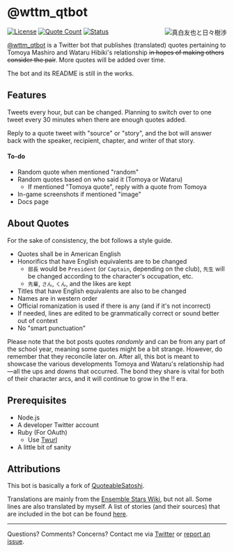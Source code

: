 # @wttm_qtbot

<a href="https://twitter.com/ensemble_stars/status/681716281414815744"><img align="right" src="https://user-images.githubusercontent.com/23179278/87398281-85c97880-c56a-11ea-9510-044666dafcf2.png" alt="真白友也と日々樹渉" title="そのとき触れたものが愛おしくて、あの泣き顔を笑顔にしてやりたくなったんだ"></a>

[![License](https://img.shields.io/github/license/watatomo/wttm_qtbot)](https://github.com/watatomo/wttm_qtbot/blob/master/LICENSE)
[![Quote Count](https://img.shields.io/badge/quote%20count-165-blue.svg)](https://gist.github.com/watatomo/7503775b00c3df1a0580e102829e8a3c)
[![Status](https://img.shields.io/badge/status-not%20running-red.svg)](https://twitter.com/wttm_qtbot)

[@wttm_qtbot](https://twitter.com/wttm_qtbot) is a Twitter bot that publishes (translated) quotes pertaining to Tomoya Mashiro and Wataru Hibiki's relationship ~~in hopes of making others consider the pair~~. More quotes will be added over time.

The bot and its README is still in the works.

## Features

Tweets every hour, but can be changed. Planning to switch over to one tweet every 30 minutes when there are enough quotes added.

Reply to a quote tweet with "source" or "story", and the bot will answer back with the speaker, recipient, chapter, and writer of that story.

#### To-do
- Random quote when mentioned "random"
- Random quotes based on who said it (Tomoya or Wataru)
  - If mentioned "Tomoya quote", reply with a quote from Tomoya
- In-game screenshots if mentioned "image"
- Docs page

## About Quotes

For the sake of consistency, the bot follows a style guide.

- Quotes shall be in American English
- Honorifics that have English equivalents are to be changed
  - `部長` would be `President` (or `Captain`, depending on the club), `先生` will be changed according to the character's occupation, etc.
  - `先輩`, `さん`, `くん`, and the likes are kept
- Titles that have English equivalents are also to be changed
- Names are in western order
- Official romanization is used if there is any (and if it's not incorrect)
- If needed, lines are edited to be grammatically correct or sound better out of context
- No "smart punctuation"

Please note that the bot posts quotes *randomly* and can be from any part of the school year, meaning some quotes might be a bit strange. However, do remember that they reconcile later on. After all, this bot is meant to showcase the various developments Tomoya and Wataru's relationship had—all the ups and downs that occurred. The bond they share is vital for both of their character arcs, and it will continue to grow in the !! era.

## Prerequisites

- Node.js
- A developer Twitter account
- Ruby (For OAuth)
  - Use [Twurl](https://github.com/twitter/twurl)
- A little bit of sanity

## Attributions

This bot is basically a fork of [QuoteableSatoshi](https://github.com/dergigi/QuotableSatoshi).

Translations are mainly from the [Ensemble Stars Wiki](https://ensemble-stars.fandom.com), but not all. Some lines are also translated by myself. A list of stories (and their sources) that are included in the bot can be found [here](https://gist.github.com/watatomo/7503775b00c3df1a0580e102829e8a3c).

---

Questions? Comments? Concerns? Contact me via [Twitter](https://twitter.com/riamuyumemi) or [report an issue](https://github.com/watatomo/wttm_qtbot/issues).
